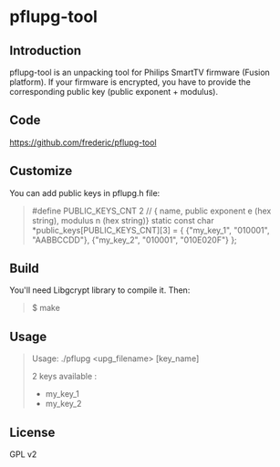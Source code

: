 # pflupg-tool

## Introduction
pflupg-tool is an unpacking tool for Philips SmartTV firmware (Fusion platform). If your firmware is encrypted, you have to provide the corresponding public key (public exponent + modulus).

## Code
https://github.com/frederic/pflupg-tool

## Customize
You can add public keys in pflupg.h file:
> \#define PUBLIC_KEYS_CNT 2
> // { name, public exponent e (hex string), modulus n (hex string)}
> static const char *public_keys[PUBLIC_KEYS_CNT][3] = {
>  {"my_key_1", "010001", "AABBCCDD"},
>  {"my_key_2", "010001", "010E020F"}
> };

## Build
You'll need Libgcrypt library to compile it. Then:

> $ make

## Usage
> Usage: ./pflupg <upg_filename> [key_name]
>
> 2 keys available :
> * my_key_1
> * my_key_2

## License
GPL v2
